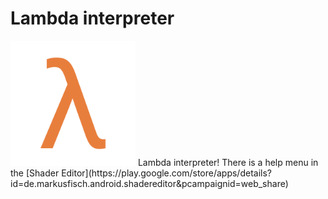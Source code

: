 # Lambda interpreter
<img src="icon.png" width="200"/>
Lambda interpreter! There is a help menu in the [Shader Editor](https://play.google.com/store/apps/details?id=de.markusfisch.android.shadereditor&pcampaignid=web_share)
